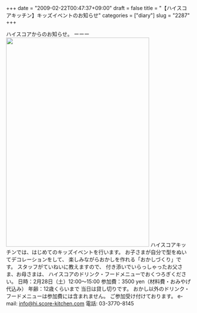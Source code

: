 +++
date = "2009-02-22T00:47:37+09:00"
draft = false
title = "【ハイスコアキッチン】キッズイベントのお知らせ"
categories = ["diary"]
slug = "2287"
+++

ハイスコアからのお知らせ。
ーーー
<img src="http://ieiriblog.img.jugem.jp/20090222_532468.jpg" width="390" height="570" alt="" class="pict" />
ハイスコアキッチンでは、はじめてのキッズイベントを行います。
お子さまが自分で型をぬいてデコレーションをして、
楽しみながらおかしを作れる「おかしづくり」です。
スタッフがていねいに教えますので、
付き添いでいらっしゃったお父さま、お母さまは、
ハイスコアのドリンク・フードメニューでおくつろぎください。
日時：2月28日（土）12:00～15:00
参加費：3500 yen（材料費・おみやげ代込み）
年齢：12歳くらいまで
当日は貸し切りです。
おかし以外のドリンク・フードメニューは参加費には含まれません。
ご参加受け付けております。
e-mail: info@hi.score-kitchen.com
電話: 03-3770-8145
